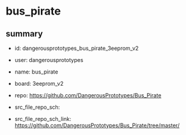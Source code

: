 # bus_pirate
 
## summary 
* id: dangerousprototypes_bus_pirate_3eeprom_v2
* user: dangerousprototypes
* name: bus_pirate
* board: 3eeprom_v2
* repo: https://github.com/DangerousPrototypes/Bus_Pirate



* src_file_repo_sch: 
* src_file_repo_sch_link: https://github.com/DangerousPrototypes/Bus_Pirate/tree/master/






